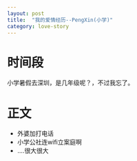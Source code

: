 ```yaml
---
layout: post
title:  "我的爱情经历--PengXin(小学)"
category: love-story
---
```




# 时间段

小学暑假去深圳，是几年级呢？，不过我忘了。



# 正文



- 外婆加打电话
- 小学公社连wifi立案庭啊
- ....很大很大





